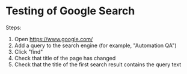 # Testing of Google Search

Steps:

1. Open https://www.google.com/
2. Add a query to the search engine (for example, "Automation QA")
3. Click "find"
4. Check that title of the page has changed
5. Check that the title of the first search result contains the query text 
